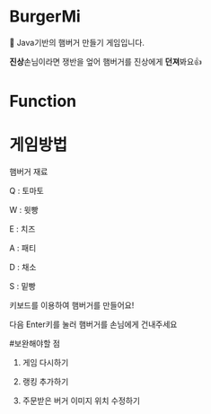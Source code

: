# BurgerMi
🍔 Java기반의 햄버거 만들기 게임입니다.

**진상**손님이라면 쟁반을 엎어 햄버거를 진상에게 **던져**봐요👍

# Function

# 게임방법
햄버거 재료

Q : 토마토

W : 윗빵

E : 치즈

A : 패티

D : 채소

S : 밑빵

키보드를 이용하여 햄버거를 만들어요!

다음 Enter키를 눌러 햄버거를 손님에게 건내주세요

#보완해야할 점
1. 게임 다시하기

2. 랭킹 추가하기

3. 주문받은 버거 이미지 위치 수정하기
